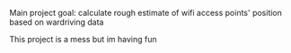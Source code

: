 Main project goal: calculate rough estimate of wifi access points' position based on wardriving data

This project is a mess but im having fun
